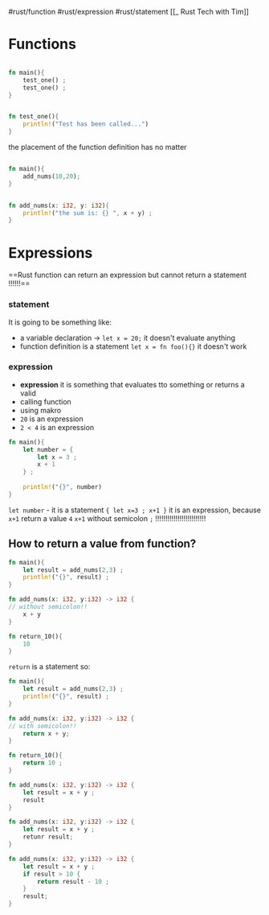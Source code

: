 #rust/function #rust/expression #rust/statement
[[_ Rust Tech with Tim]]

# Functions
```rust

fn main(){
    test_one() ;
    test_one() ;
}


fn test_one(){
    println!("Test has been called...")
}
```
the placement of the function definition has no matter


```rust

fn main(){
    add_nums(10,20); 
}


fn add_nums(x: i32, y: i32){
    println!("the sum is: {} ", x + y) ;
}
```


# Expressions
==Rust function can return an expression but cannot return a statement !!!!!!==

### statement
It is going to be something like:
- a variable declaration 	-> `let x = 20;` it doesn't evaluate anything
- function definition is a statement `let x = fn foo(){}` it doesn't work

### expression
- **expression** it is something that evaluates tto something or returns a valid 
- calling function
- using makro
- `20` is an expression
- `2 < 4` is an expression

```rust
fn main(){
    let number = {
        let x = 3 ;
        x + 1 
    } ;
    
    println!("{}", number)
}
```

`let number` - it is a statement
`{ let x=3 ; x+1 }` it is an expression, because `x+1` return a value `4` 
`x+1` without semicolon `;`         !!!!!!!!!!!!!!!!!!!!!!!!!

## How to return a value from function?
```rust
fn main(){
    let result = add_nums(2,3) ;
    println!("{}", result) ;
}

fn add_nums(x: i32, y:i32) -> i32 {
// without semicolon!!
    x + y
}

fn return_10(){
	10
}

```

`return` is a statement so:
```rust
fn main(){
    let result = add_nums(2,3) ;
    println!("{}", result) ;
}

fn add_nums(x: i32, y:i32) -> i32 {
// with semicolon!!
    return x + y;
}

fn return_10(){
	return 10 ;
}

```


```rust
fn add_nums(x: i32, y:i32) -> i32 {
    let result = x + y ;
    result
}
```

```rust
fn add_nums(x: i32, y:i32) -> i32 {
    let result = x + y ;
    retunr result;
}
```

```rust
fn add_nums(x: i32, y:i32) -> i32 {
    let result = x + y ;
    if result > 10 {
	    return result - 10 ;
    }
    result;
}
```







